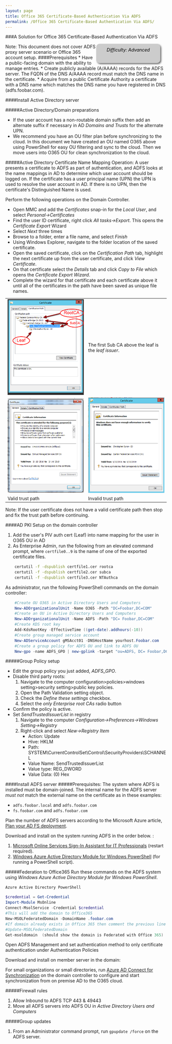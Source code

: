 ```yaml
---
layout: page
title: Office 365 Certificate-Based Authentication Via ADFS
permalink: /Office 365 Certificate-Based Authentication Via ADFS/
---
```

###A Solution for Office 365 Certificate-Based Authentication Via ADFS
<!--- The code below creates a difficulty identifier on the page, which can either 
be Beginner, Moderate, or Advanced depending on the technical knowledge required to 
complete the procedure. The example below includes text that mark the document as 
'Advanced', this string can be changed as needed.-->
<div style="float:right; padding:10px; margin-right:20px; border-radius:10px; width:180px; 
height:40px; box-shadow:3px 3px 5px 0px; text-align:center; background-color:#CCC; color:#666666">
<div style="color:#000000">
<em>Difficulty: Advanced</em>
</div>
</div>
Note: This document does not cover ADFS proxy server scenario or Office 365 account setup.
####Prerequisites
* Have a public-facing domain with the ability to manage entries.  
* Create publicly available (A/AAAA) records for the ADFS server. The FQDN of the DNS A/AAAA record must match the DNS name in the certificate.
* Acquire from a public Certificate Authority a certificate with a DNS name which matches the DNS name you have registered in DNS (adfs.foobar.com).  

####Install Active Directory server

#####Active Directory/Domain preparations
* If the user account has a non-routable domain suffix then add an alternate suffix if necessary in AD _Domains and Trusts_ for the alternate UPN.  
* We recommend you have an OU filter plan before synchronizing to the cloud. In this document we have created an OU named O365 above using PowerShell for easy OU filtering and sync to the cloud. Then we move users into O365 OU for clean synchronization to the cloud.  

#####Active Directory Certificate Name Mapping Operation:
A user presents a certificate to ADFS as part of authentication, and ADFS looks at the name mappings in AD to determine which user account should be logged on. If the certificate has a user principal name (UPN) the UPN is used to resolve the user account in AD. If there is no UPN, then the certificate's Distinguished Name is used.  

Perform the following operations on the Domain Controller.  
* Open MMC and add the _Certificates_ snap-in for the _Local User_, and select _Personal->Certificates_  
* Find the user ID certificate, right click _All tasks->Export_. This opens the _Certificate Export_ Wizard  
* Select _Next_ three times  
* Browse to a folder, enter a file name, and select _Finish_  
* Using Windows Explorer, navigate to the folder location of the saved certificate.  
* Open the saved certificate, click on the _Certification Path_ tab, highlight the next certificate up from the user certificate, and click _View Certificate_.  
* On that certificate select the _Details_ tab and click _Copy to File_ which opens the _Certificate Export Wizard_.  
* Complete the wizard for that certificate and each certificate above it until all of the certificates in the path have been saved as unique file names.  

| | |
|---|---|
|![Example of discovered trust path](../img/trustpathexample.png)|The first Sub CA above the leaf is the _leaf issuer_.|
|![valid certificate path](../img/valideecert.png)|![Invalid certificate path](../img/invalideecert.png)|
|Valid trust path|Invalid trust path|

Note: If the user certificate does not have a valid certificate path then stop and fix the trust path before continuing. 

####AD PKI Setup on the domain controller
1. Add the user's PIV auth cert (Leaf) into name mapping for the user in O365 OU in AD
1. As Enterprise Admin, run the following from an elevated command prompt, where `certfile0..9` is the name of one of the exported certificate files.  
```bat
    certutil -f -dspublish certfile1.cer rootca  
    certutil -f -dspublish certfile2.cer subca
    certutil -f -dspublish certfile3.cer NTAuthca  
```
As administrator, run the following PowerShell commands on the domain controller:  
```powershell
    #Create OU O365 in Active Directory Users and Computers
    New-ADOrganizationalUnit -Name O365 -Path "DC=Foobar,DC=COM"
    #Create an OU in Active Directory Users and Computers
    New-ADOrganizationalUnit -Name ADFS -Path "DC= Foobar,DC=COM"
    #Create KDS root key
    Add-KdsRootKey -EffectiveTime ((get-date).addhours(-10))
    #Create group managed service account
    New-ADServiceAccount gMSAcct01 -DNSHostName yourhost.Foobar.com
    #Create a group policy for ADFS OU and link to ADFS OU
    New-gpo -name ADFS_GPO | new-gplink -target "ou=ADFS, DC= Foobar,DC=COM"  
```

#####Group Policy setup
* Edit the group policy you just added, _ADFS_GPO_.
* Disable third party roots:  
   1. Navigate to the computer configuration>policies>windows setting>security setting>public key policies.  
   1. Open the Path Validation setting object.  
   1. Check the _Define these settings_ checkbox.  
   1. Select the _only Enterprise root CAs_ radio button
* Confirm the policy is active.  
* Set _SendTrustedIssuerList_ in registry
   1. Navigate to the computer _Configuration->Preferences->Windows Setting->Registry_  
   1. Right-click and select _New->Registry Item_  
      * Action: Update  
      * Hive:  HKLM  
      * Path:  SYSTEM\CurrentControlSet\Control\SecurityProviders\SCHANNEL  
      * Value Name:  SendTrustedIssuerList  
      * Value type:  REG_DWORD  
      * Value Data: (0) Hex  

####Install ADFS server
#####Prerequisites:
The system where ADFS is installed must be domain-joined.
The internal name for the ADFS server _must not_ match the external name on the certificate as in these examples:
* `adfs.foobar.local` and `adfs.foobar.com`
* `fs.foobar.com` and `adfs.foobar.com`

Plan the number of ADFS servers according to the Microsoft Azure article, [Plan your AD FS deployment](https://msdn.microsoft.com/en-us/library/azure/dn151324.aspx).  
 
Download and install on the system running ADFS in the order below. :  

1. [Microsoft Online Services Sign-In Assistant for IT Professionals](https://www.microsoft.com/en-us/download/details.aspx?id=41950) (restart required).  
1. [Windows Azure Active Directory Module for Windows PowerShell](http://go.microsoft.com/fwlink/p/?linkid=236297) (for running a PowerShell script).

#####Federation to Office365
Run these commands on the ADFS system using _Windows Azure Active Directory Module for Windows PowerShell_.  
```dos
Azure Active Directory PowerShell
```
```powershell
$credential = Get-Credential  
Import-Module MsOnline  
Connect-MsolService -Credential $credential  
#This will add the domain to Office365
New-MSOLFederatedDomain -DomainName .foobar.com  
#If domain already exists in Office 365 then comment the previous line and uncomment the following:
#Update-MSOLFederatedDomain
Get-msoldomain  (should show the domain is Federated with Office 365)
```
Open ADFS Management and set authentication method to only certificate authentication under Authentication Policies 

Download and install on member server in the domain:  

For small organizations or small directories, run [Azure AD Connect for Synchronization](http://go.microsoft.com/fwlink/?LinkId=615771) on the domain controller to configure and start synchronization from on premise AD to the O365 cloud.  

#####Firewall rules
1. Allow Inbound to ADFS TCP 443 & 49443  
1. Move all ADFS servers into ADFS OU in _Active Directory Users and Computers_  

#####Group updates
1. From an Administrator command prompt, run `gpupdate /force` on the ADFS server.